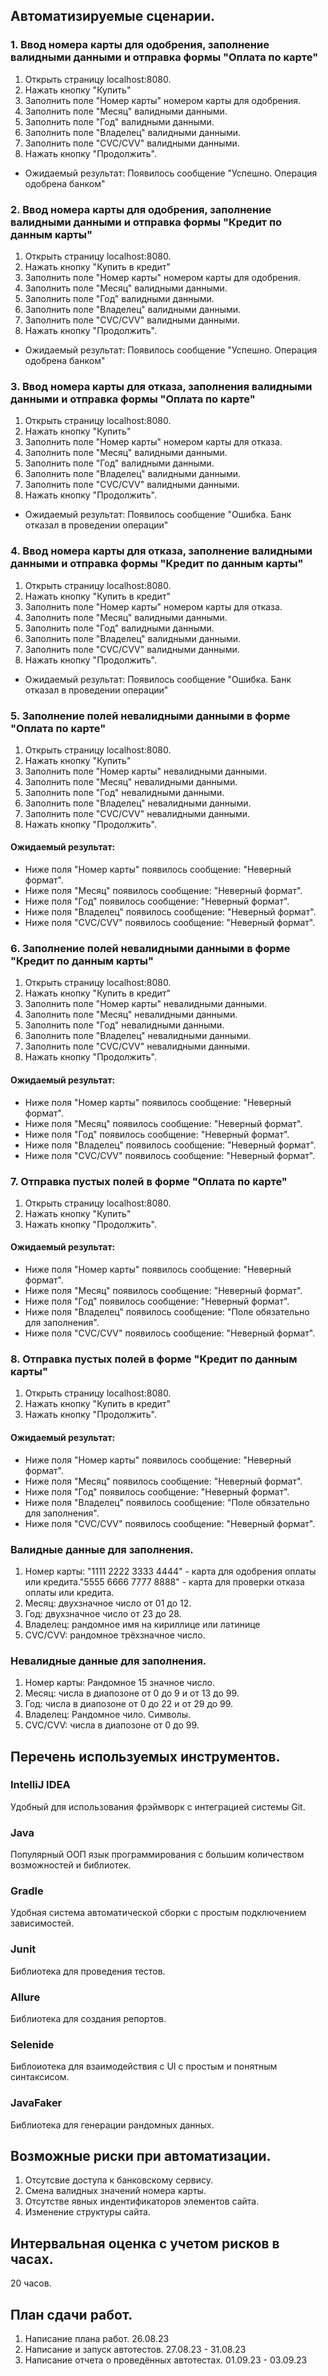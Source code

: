 ## Автоматизируемые сценарии.
### 1. Ввод номера карты для одобрения, заполнение валидными данными и отправка формы "Оплата по карте"
1. Открыть страницу localhost:8080.
2. Нажать кнопку "Купить"
3. Заполнить поле "Номер карты" номером карты для одобрения.
4. Заполнить поле "Месяц" валидными данными.
5. Заполнить поле "Год" валидными данными.
6. Заполнить поле "Владелец" валидными данными.
7. Заполнить поле "CVC/CVV" валидными данными.
8. Нажать кнопку "Продолжить".

* Ожидаемый результат: Появилось сообщение "Успешно. Операция одобрена банком"

### 2. Ввод номера карты для одобрения, заполнение валидными данными и отправка формы "Кредит по данным карты"
1. Открыть страницу localhost:8080.
2. Нажать кнопку "Купить в кредит"
3. Заполнить поле "Номер карты" номером карты для одобрения.
4. Заполнить поле "Месяц" валидными данными.
5. Заполнить поле "Год" валидными данными.
6. Заполнить поле "Владелец" валидными данными.
7. Заполнить поле "CVC/CVV" валидными данными.
8. Нажать кнопку "Продолжить".

* Ожидаемый результат: Появилось сообщение "Успешно. Операция одобрена банком"

### 3. Ввод номера карты для отказа, заполнения валидными данными и отправка формы "Оплата по карте"
1. Открыть страницу localhost:8080.
2. Нажать кнопку "Купить"
3. Заполнить поле "Номер карты" номером карты для отказа.
4. Заполнить поле "Месяц" валидными данными.
5. Заполнить поле "Год" валидными данными.
6. Заполнить поле "Владелец" валидными данными.
7. Заполнить поле "CVC/CVV" валидными данными.
8. Нажать кнопку "Продолжить".

* Ожидаемый результат: Появилось сообщение "Ошибка. Банк отказал в проведении операции"

### 4. Ввод номера карты для отказа, заполнение валидными данными и отправка формы "Кредит по данным карты"
1. Открыть страницу localhost:8080.
2. Нажать кнопку "Купить в кредит"
3. Заполнить поле "Номер карты" номером карты для отказа.
4. Заполнить поле "Месяц" валидными данными.
5. Заполнить поле "Год" валидными данными.
6. Заполнить поле "Владелец" валидными данными.
7. Заполнить поле "CVC/CVV" валидными данными.
8. Нажать кнопку "Продолжить".

* Ожидаемый результат: Появилось сообщение "Ошибка. Банк отказал в проведении операции"

### 5. Заполнение полей невалидными данными в форме "Оплата по карте"
1. Открыть страницу localhost:8080.
2. Нажать кнопку "Купить"
3. Заполнить поле "Номер карты" невалидными данными.
4. Заполнить поле "Месяц" невалидными данными.
5. Заполнить поле "Год" невалидными данными.
6. Заполнить поле "Владелец" невалидными данными.
7. Заполнить поле "CVC/CVV" невалидными данными.
8. Нажать кнопку "Продолжить".

#### Ожидаемый результат:
* Ниже поля "Номер карты" появилось сообщение: "Неверный формат".
* Ниже поля "Месяц" появилось сообщение: "Неверный формат".
* Ниже поля "Год" появилось сообщение: "Неверный формат".
* Ниже поля "Владелец" появилось сообщение: "Неверный формат".
* Ниже поля "CVC/CVV" появилось сообщение: "Неверный формат".

### 6. Заполнение полей невалидными данными в форме "Кредит по данным карты"
1. Открыть страницу localhost:8080.
2. Нажать кнопку "Купить в кредит"
3. Заполнить поле "Номер карты" невалидными данными.
4. Заполнить поле "Месяц" невалидными данными.
5. Заполнить поле "Год" невалидными данными.
6. Заполнить поле "Владелец" невалидными данными.
7. Заполнить поле "CVC/CVV" невалидными данными.
8. Нажать кнопку "Продолжить".

#### Ожидаемый результат:
* Ниже поля "Номер карты" появилось сообщение: "Неверный формат".
* Ниже поля "Месяц" появилось сообщение: "Неверный формат".
* Ниже поля "Год" появилось сообщение: "Неверный формат".
* Ниже поля "Владелец" появилось сообщение: "Неверный формат".
* Ниже поля "CVC/CVV" появилось сообщение: "Неверный формат".

### 7. Отправка пустых полей в форме "Оплата по карте"
1. Открыть страницу localhost:8080.
2. Нажать кнопку "Купить"
3. Нажать кнопку "Продолжить".

#### Ожидаемый результат:
* Ниже поля "Номер карты" появилось сообщение: "Неверный формат".
* Ниже поля "Месяц" появилось сообщение: "Неверный формат".
* Ниже поля "Год" появилось сообщение: "Неверный формат".
* Ниже поля "Владелец" появилось сообщение: "Поле обязательно для заполнения".
* Ниже поля "CVC/CVV" появилось сообщение: "Неверный формат".

### 8. Отправка пустых полей в форме "Кредит по данным карты"
1. Открыть страницу localhost:8080.
2. Нажать кнопку "Купить в кредит"
3. Нажать кнопку "Продолжить".

#### Ожидаемый результат:
* Ниже поля "Номер карты" появилось сообщение: "Неверный формат".
* Ниже поля "Месяц" появилось сообщение: "Неверный формат".
* Ниже поля "Год" появилось сообщение: "Неверный формат".
* Ниже поля "Владелец" появилось сообщение: "Поле обязательно для заполнения".
* Ниже поля "CVC/CVV" появилось сообщение: "Неверный формат".

### Валидные данные для заполнения.
1. Номер карты: "1111 2222 3333 4444" - карта для одобрения оплаты или кредита."5555 6666 7777 8888" - карта для проверки отказа оплаты или кредита.
2. Месяц: двухзначное число от 01 до 12.
3. Год: двухзначное число от 23 до 28.
4. Владелец: рандомное имя на кириллице или латинице
5. CVC/CVV: рандомное трёхзначное число.

### Невалидные данные для заполнения.
1. Номер карты: Рандомное 15 значное число. 
2. Месяц: числа в диапозоне от 0 до 9 и от 13 до 99.
3. Год: числа в диапозоне от 0 до 22 и от 29 до 99.
4. Владелец: Рандомное чило. Символы.
5. CVC/CVV: числа в диапозоне от 0 до 99.

## Перечень используемых инструментов.

### IntelliJ IDEA
Удобный для использования фрэймворк с интеграцией системы Git.

### Java
Популярный ООП язык программирования с большим количеством возможностей и библиотек.

### Gradle
Удобная система автоматической сборки с простым подключением зависимостей.

### Junit
Библиотека для проведения тестов.

### Allure
Библиотека для создания репортов.

### Selenide
Библоиотека для взаимодействия с UI с простым и понятным синтаксисом.

### JavaFaker
Библиотека для генерации рандомных данных.

## Возможные риски при автоматизации.

1. Отсутсвие доступа к банковскому сервису.
2. Смена валидных значений номера карты.
3. Отсутстве явных индентификаторов элементов сайта.
4. Изменение структуры сайта.

## Интервальная оценка с учетом рисков в часах.

20 часов.

## План сдачи работ.

1. Написание плана работ. 26.08.23
2. Написание и запуск автотестов. 27.08.23 - 31.08.23
3. Написание отчета о проведённых автотестах. 01.09.23 - 03.09.23